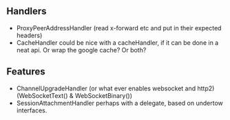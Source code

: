 ## Handlers

* ProxyPeerAddressHandler (read x-forward etc and put in their expected headers)
* CacheHandler could be nice with a cacheHandler, if it can be done in a neat api. Or wrap the google cache? Or both?

## Features

* ChannelUpgradeHandler (or what ever enables websocket and http2) (WebSocketText() & WebSocketBinary())
* SessionAttachmentHandler perhaps with a delegate, based on undertow interfaces.
